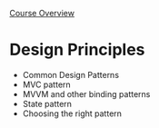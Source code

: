 [Course Overview](../overview.md)
# Design Principles
* Common Design Patterns
 * MVC pattern
 * MVVM and other binding patterns
 * State pattern
* Choosing the right pattern